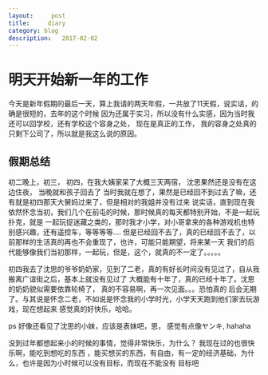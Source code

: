 ```yaml
---
layout:     post
title:     diary
category: blog
description:   2017-02-02
---
```


# 明天开始新一年的工作

今天是新年假期的最后一天，算上我请的两天年假，一共放了11天假，说实话，的确是很短的，去年的这个时候
因为还属于实习，所以没有什么实感，因为当时我还可以回学校，还有学校这个容身之处， 现在是真正的工作，
我的容身之处真的只剩下公司了，所以就是我这么说的原因。

## 假期总结

初二晚上，初三， 初四，在我大姨家呆了大概三天两宿， 沈思果然还是没有在这边住夜， 当晚就和孩子回去了
当时我就在想了，果然是已经回不到过去了嘛，还有就是初四那天大舅妈过来了，但是相对的我姐并没有过来
说实话，直到现在我依然怀念当初，我们几个在前屯的时候，那时候真的每天都特别开始，不是一起玩扑克，就是
一起玩捉迷藏之类的，那时我才小学，对小哥拿来的各种游戏机也特别感兴趣，还有遥控车，等等等等....
但是已经回不去了，真的已经回不去了，以前那样的生活真的再也不会重现了，也许，可能只能期望，将来某一天
我们的后代能够像我们当初那样，一起玩，但是，这个，就真的不一定了。。。。。

初四我去了沈思的爷爷奶奶家，见到了二老，真的有好长时间没有见过了，自从我搬离广谊街之后，基本上就没有见过了
大概能有十年了，真的已经十年了。沈思的奶奶貌似需要依靠轮椅了， 真的不容易啊，再一次见面。。。恐怕真的
后会无期了。与其说是怀念二老，不如说是怀念我的小学时光，小学天天跑到他们家去玩游戏，现在想起来
感觉真的好快乐，哈哈。

ps 好像还看见了沈思的小妹，应该是表妹吧，恩， 感觉有点像ヤンキ, hahaha

没到过年都想起来小的时候的事情，觉得非常快乐，为什么？ 我现在过的也很快乐啊，能吃到想吃的东西
，能买想买的东西，有自由，有一定的经济基础，为什么，也许是因为小时候可以没有目标，而现在不能没有
目标吧
